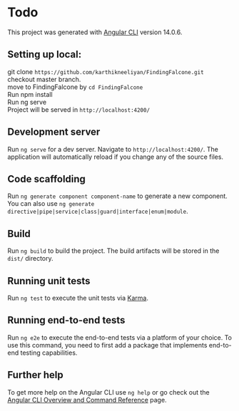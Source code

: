 # Todo

This project was generated with [Angular CLI](https://github.com/angular/angular-cli) version 14.0.6.

## Setting up local:
git clone `https://github.com/karthikneeliyan/FindingFalcone.git`
<br />
checkout master branch. 
<br/>
move to FindingFalcone by `cd FindingFalcone`
<br /> 
Run npm install
<br /> 
Run ng serve
<br /> 
Project will be served in `http://localhost:4200/`

## Development server

Run `ng serve` for a dev server. Navigate to `http://localhost:4200/`. The application will automatically reload if you change any of the source files.

## Code scaffolding

Run `ng generate component component-name` to generate a new component. You can also use `ng generate directive|pipe|service|class|guard|interface|enum|module`.

## Build

Run `ng build` to build the project. The build artifacts will be stored in the `dist/` directory.

## Running unit tests

Run `ng test` to execute the unit tests via [Karma](https://karma-runner.github.io).

## Running end-to-end tests

Run `ng e2e` to execute the end-to-end tests via a platform of your choice. To use this command, you need to first add a package that implements end-to-end testing capabilities.

## Further help

To get more help on the Angular CLI use `ng help` or go check out the [Angular CLI Overview and Command Reference](https://angular.io/cli) page.

